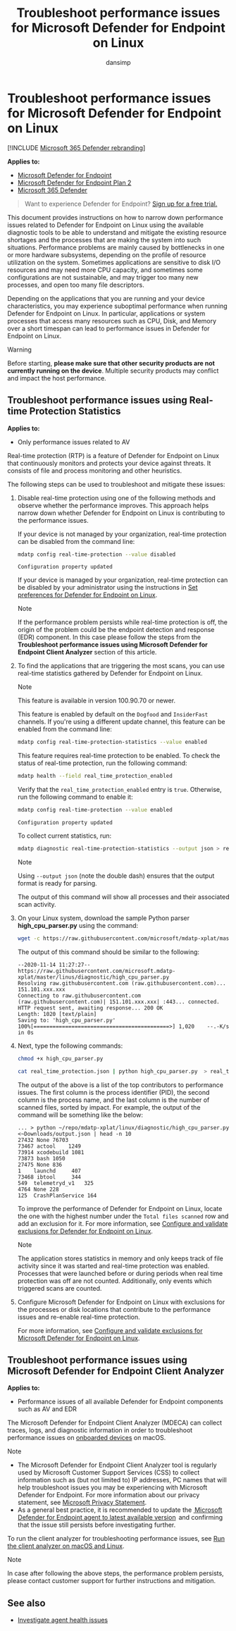﻿---
title: Troubleshoot performance issues for Microsoft Defender for Endpoint on Linux
description: Troubleshoot performance issues in Microsoft Defender for Endpoint on Linux.
keywords: microsoft, defender, Microsoft Defender for Endpoint, linux, performance
ms.service: microsoft-365-security
ms.mktglfcycl: deploy
ms.sitesec: library
ms.pagetype: security
ms.author: dansimp
author: dansimp
ms.localizationpriority: medium
manager: dansimp
audience: ITPro
ms.collection: 
- m365-security
- tier3
ms.topic: conceptual
ms.subservice: mde
search.appverid: met150
---

# Troubleshoot performance issues for Microsoft Defender for Endpoint on Linux

[!INCLUDE [Microsoft 365 Defender rebranding](../../includes/microsoft-defender.md)]

**Applies to:**
- [Microsoft Defender for Endpoint](https://go.microsoft.com/fwlink/p/?linkid=2154037)
- [Microsoft Defender for Endpoint Plan 2](https://go.microsoft.com/fwlink/p/?linkid=2154037)
- [Microsoft 365 Defender](https://go.microsoft.com/fwlink/?linkid=2118804)

> Want to experience Defender for Endpoint? [Sign up for a free trial.](https://signup.microsoft.com/create-account/signup?products=7f379fee-c4f9-4278-b0a1-e4c8c2fcdf7e&ru=https://aka.ms/MDEp2OpenTrial?ocid=docs-wdatp-investigateip-abovefoldlink)

This document provides instructions on how to narrow down performance issues related to Defender for Endpoint on Linux using the available diagnostic tools to be able to understand and mitigate the existing resource shortages and the processes that are making the system into such situations. Performance problems are mainly caused by bottlenecks in one or more hardware subsystems, depending on the profile of resource utilization on the system. Sometimes applications are sensitive to disk I/O resources and may need more CPU capacity, and sometimes some configurations are not sustainable, and may trigger too many new processes, and open too many file descriptors.

Depending on the applications that you are running and your device characteristics, you may experience suboptimal performance when running Defender for Endpoint on Linux. In particular, applications or system processes that access many resources such as CPU, Disk, and Memory over a short timespan can lead to performance issues in Defender for Endpoint on Linux.

> [!WARNING]
> Before starting, **please make sure that other security products are not currently running on the device**. Multiple security products may conflict and impact the host performance.

## Troubleshoot performance issues using Real-time Protection Statistics

**Applies to:**
- Only performance issues related to AV

Real-time protection (RTP) is a feature of Defender for Endpoint on Linux that continuously monitors and protects your device against threats. It consists of file and process monitoring and other heuristics.

The following steps can be used to troubleshoot and mitigate these issues:

1. Disable real-time protection using one of the following methods and observe whether the performance improves. This approach helps narrow down whether Defender for Endpoint on Linux is contributing to the performance issues.

    If your device is not managed by your organization, real-time protection can be disabled from the command line:

    ```bash
    mdatp config real-time-protection --value disabled
    ```

    ```Output
    Configuration property updated
    ```

    If your device is managed by your organization, real-time protection can be disabled by your administrator using the instructions in [Set preferences for Defender for Endpoint on Linux](linux-preferences.md).

    > [!NOTE]
    > If the performance problem persists while real-time protection is off, the origin of the problem could be the endpoint detection and response (EDR) component. In this case please follow the steps from the **Troubleshoot performance issues using Microsoft Defender for Endpoint Client Analyzer** section of this article.

2. To find the applications that are triggering the most scans, you can use real-time statistics gathered by Defender for Endpoint on Linux.

    > [!NOTE]
    > This feature is available in version 100.90.70 or newer.

    This feature is enabled by default on the `Dogfood` and `InsiderFast` channels. If you're using a different update channel, this feature can be enabled from the command line:

    ```bash
    mdatp config real-time-protection-statistics --value enabled
    ```

    This feature requires real-time protection to be enabled. To check the status of real-time protection, run the following command:

    ```bash
    mdatp health --field real_time_protection_enabled
    ```

    Verify that the `real_time_protection_enabled` entry is `true`. Otherwise, run the following command to enable it:

    ```bash
    mdatp config real-time-protection --value enabled
    ```

    ```Output
    Configuration property updated
    ```

    To collect current statistics, run:

    ```bash
    mdatp diagnostic real-time-protection-statistics --output json > real_time_protection.json
    ```

    > [!NOTE]
    > Using ```--output json``` (note the double dash) ensures that the output format is ready for parsing.

    The output of this command will show all processes and their associated scan activity.

3. On your Linux system, download the sample Python parser **high_cpu_parser.py** using the command:

    ```bash
    wget -c https://raw.githubusercontent.com/microsoft/mdatp-xplat/master/linux/diagnostic/high_cpu_parser.py
    ```

    The output of this command should be similar to the following:


    ```Output
    --2020-11-14 11:27:27-- https://raw.githubusercontent.com/microsoft.mdatp-xplat/master/linus/diagnostic/high_cpu_parser.py
    Resolving raw.githubusercontent.com (raw.githubusercontent.com)... 151.101.xxx.xxx
    Connecting to raw.githubusercontent.com (raw.githubusercontent.com)| 151.101.xxx.xxx| :443... connected.
    HTTP request sent, awaiting response... 200 OK
    Length: 1020 [text/plain]
    Saving to: 'high_cpu_parser.py'
    100%[===========================================>] 1,020    --.-K/s   in 0s
    ```

4. Next, type the following commands:

    ```bash
    chmod +x high_cpu_parser.py
    ```

    ```bash
    cat real_time_protection.json | python high_cpu_parser.py  > real_time_protection.log
    ```

      The output of the above is a list of the top contributors to performance issues. The first column is the process identifier (PID), the second column is the process name, and the last column is the number of scanned files, sorted by impact.
    For example, the output of the command will be something like the below: 

    ```Output
    ... > python ~/repo/mdatp-xplat/linux/diagnostic/high_cpu_parser.py <~Downloads/output.json | head -n 10
    27432 None 76703
    73467 actool    1249
    73914 xcodebuild 1081
    73873 bash 1050
    27475 None 836
    1    launchd     407
    73468 ibtool     344
    549  telemetryd_v1   325
    4764 None 228
    125  CrashPlanService 164
    ```

    To improve the performance of Defender for Endpoint on Linux, locate the one with the highest number under the `Total files scanned` row and add an exclusion for it. For more information, see [Configure and validate exclusions for Defender for Endpoint on Linux](linux-exclusions.md).

    > [!NOTE]
    > The application stores statistics in memory and only keeps track of file activity since it was started and real-time protection was enabled. Processes that were launched before or during periods when real time protection was off are not counted. Additionally, only events which triggered scans are counted.

5. Configure Microsoft Defender for Endpoint on Linux with exclusions for the processes or disk locations that contribute to the performance issues and re-enable real-time protection.

    For more information, see [Configure and validate exclusions for Microsoft Defender for Endpoint on Linux](linux-exclusions.md).

## Troubleshoot performance issues using Microsoft Defender for Endpoint Client Analyzer


**Applies to:**
- Performance issues of all available Defender for Endpoint components such as AV and EDR  

The Microsoft Defender for Endpoint Client Analyzer (MDECA) can collect traces, logs, and diagnostic information in order to troubleshoot performance issues on [onboarded devices](/microsoft-365/security/defender-endpoint/onboard-configure) on macOS.

> [!NOTE]
>- The Microsoft Defender for Endpoint Client Analyzer tool is regularly used by Microsoft Customer Support Services (CSS) to collect information such as (but not limited to) IP addresses, PC names that will help troubleshoot issues you may be experiencing with Microsoft Defender for Endpoint. For more information about our privacy statement, see [Microsoft Privacy Statement](https://privacy.microsoft.com/privacystatement).
>- As a general best practice, it is recommended to update the [ Microsoft Defender for Endpoint agent to latest available version](mac-whatsnew.md)  and confirming that the issue still persists before investigating further. 

To run the client analyzer for troubleshooting performance issues, see [Run the client analyzer on macOS and Linux](run-analyzer-macos-linux.md).

>[!NOTE]
>In case after following the above steps, the performance problem persists, please contact customer support for further instructions and mitigation. 

## See also

- [Investigate agent health issues](health-status.md)
